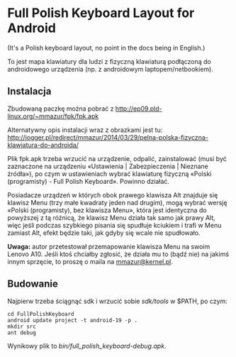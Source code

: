 Full Polish Keyboard Layout for Android
=======================================

(It's a Polish keyboard layout, no point in the docs being in English.)

To jest mapa klawiatury dla ludzi z fizyczną klawiaturą podłączoną do androidowego urządzenia (np. z androidowym laptopem/netbookiem).



Instalacja
----------

Zbudowaną paczkę można pobrać z http://ep09.pld-linux.org/~mmazur/fpk/fpk.apk

Alternatywny opis instalacji wraz z obrazkami jest tu:
http://jogger.pl/redirect/mmazur/2014/03/29/pelna-polska-fizyczna-klawiatura-do-androida/

  
Plik fpk.apk trzeba wrzucić na urządzenie, odpalić, zainstalować (musi być zaznaczone na urządzeniu «Ustawienia | Zabezpieczenia | Nieznane źródła»), po czym w ustawieniach wybrać klawiaturę fizyczną «Polski (programisty) - Full Polish Keyboard». Powinno działać.

Posiadacze urządzeń w których obok prawego klawisza Alt znajduje się klawisz Menu (trzy małe kwadraty jeden nad drugim), mogą wybrać wersję «Polski (programisty), bez klawisza Menu», która jest identyczna do powyższej z tą różnicą, że klawisz Menu działa tak samo jak prawy Alt, więc jeśli podczas szybkiego pisania się spudłuje kciukiem i trafi w Menu zamiast Alt, efekt będzie taki, jak gdyby się wcale nie spudłowało.

**Uwaga:** autor przetestował przemapowanie klawisza Menu na swoim Lenovo A10. Jeśli ktoś chciałby zgłosić, że działa mu to (bądź nie) na jakimś innym sprzęcie, to proszę o maila na mmazur@kernel.pl.



Budowanie
---------

Najpierw trzeba ściągnąć sdk i wrzucić sobie *sdk/tools* w $PATH, po czym:

    cd FullPolishKeyboard
    android update project -t android-19 -p .
    mkdir src
    ant debug
  
Wynikowy plik to *bin/full_polish_keyboard-debug.apk*.



